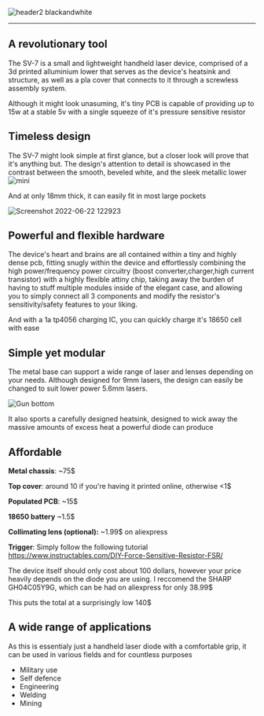![header2 blackandwhite](https://user-images.githubusercontent.com/69592035/174971621-459735b6-8dd4-40cf-bbd7-e07db0abd27f.png)
****
## A revolutionary tool ##

The SV-7 is a small and lightweight handheld laser device, comprised of a 3d printed alluminium lower that serves as the device's heatsink and structure, as well as a pla cover that connects to it through a screwless assembly system.

Although it might look unasuming, it's tiny PCB is capable of providing up to 15w at a stable 5v with a single squeeze of it's pressure sensitive resistor


## Timeless design ##

The SV-7 might look simple at first glance, but a closer look will prove that it's anything but. The design's attention to detail is showcased in the contrast between the smooth, beveled white, and the sleek metallic lower
![mini](https://user-images.githubusercontent.com/69592035/174982651-ec633f4f-7af5-44c7-afe8-8718cab3fd67.png)

And at only 18mm thick, it can easily fit in most large pockets

![Screenshot 2022-06-22 122923](https://user-images.githubusercontent.com/69592035/174995431-02e4a346-c695-4ffb-b5b2-2d080753e165.png)

## Powerful and flexible hardware ##

The device's heart and brains are all contained within a tiny and highly dense pcb, fitting snugly within the device and effortlessly combining the high power/frequency power circuitry (boost converter,charger,high current transistor) with a highly flexible attiny chip, taking away the burden of having to stuff multiple modules inside of the elegant case, and allowing you to simply connect all 3 components and modify the resistor's sensitivity/safety features to your liking.

And with a 1a tp4056 charging IC, you can quickly charge it's 18650 cell with ease



## Simple yet modular ##

The metal base can support a wide range of laser and lenses depending on your needs. Although designed for 9mm lasers, the design can easily be changed to suit lower power 5.6mm lasers.

![Gun bottom](https://user-images.githubusercontent.com/69592035/174989538-0ce29914-568a-411d-a517-2b51d1866d57.png)

It also sports a carefully designed heatsink, designed to wick away the massive amounts of excess heat a powerful diode can produce


## Affordable ##

**Metal chassis**: ~75$

**Top cover**: around 10 if you're having it printed online, otherwise <1$

**Populated PCB**: ~15$

**18650 battery** ~1.5$

**Collimating lens (optional):** ~1.99$ on aliexpress

**Trigger**: Simply follow the following tutorial https://www.instructables.com/DIY-Force-Sensitive-Resistor-FSR/

The device itself should only cost about 100 dollars, however your price heavily depends on the diode you are using. I reccomend the SHARP GH04C05Y9G, which can be had on aliexpress for only 38.99$

This puts the total at a surprisingly low 140$

## A wide range of applications ##

As this is essentialy just a handheld laser diode with a comfortable grip, it can be used in various fields and for countless purposes

- Military use
- Self defence
- Engineering
- Welding
- Mining
